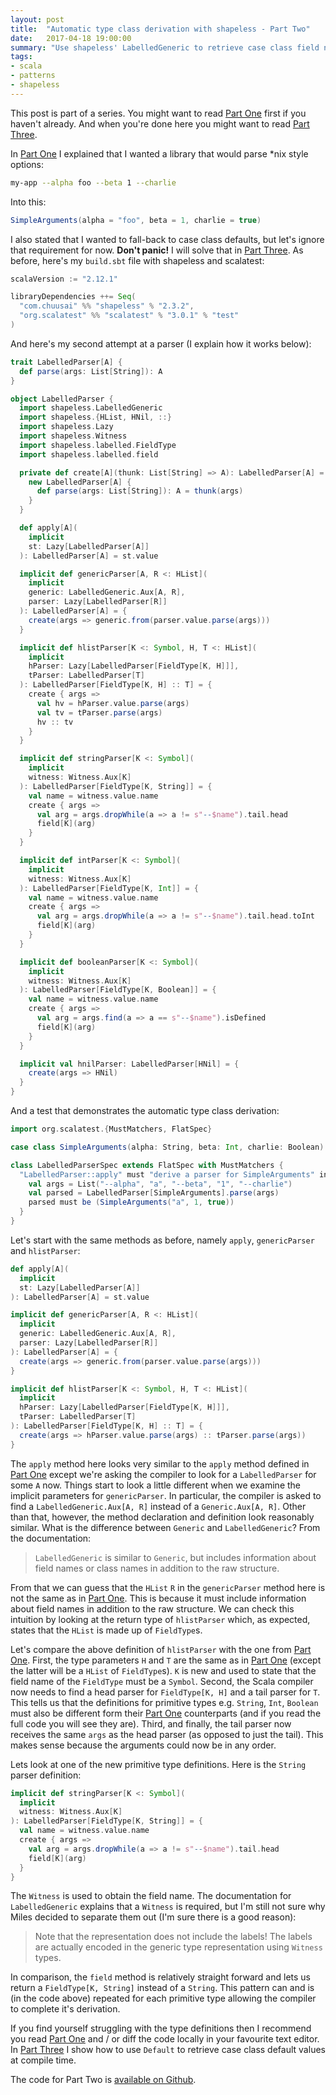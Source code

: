 ```yaml
---
layout: post
title:  "Automatic type class derivation with shapeless - Part Two"
date:   2017-04-18 19:00:00
summary: "Use shapeless' LabelledGeneric to retrieve case class field names at compile time"
tags:
- scala
- patterns
- shapeless
---
```


This post is part of a series. You might want to read [Part One][part-one] first if you haven't already. And when you're done here you might want to read [Part Three][part-three].

In [Part One][part-one] I explained that I wanted a library that would parse \*nix style options:

```bash
my-app --alpha foo --beta 1 --charlie
```

Into this:

```scala
SimpleArguments(alpha = "foo", beta = 1, charlie = true)
```

I also stated that I wanted to fall-back to case class defaults, but let's ignore that requirement for now. **Don't panic!** I will solve that in [Part Three][part-three]. As before, here's my `build.sbt` file with shapeless and scalatest:

```scala
scalaVersion := "2.12.1"

libraryDependencies ++= Seq(
  "com.chuusai" %% "shapeless" % "2.3.2",
  "org.scalatest" %% "scalatest" % "3.0.1" % "test"
)
```

And here's my second attempt at a parser (I explain how it works below):

```scala
trait LabelledParser[A] {
  def parse(args: List[String]): A
}

object LabelledParser {
  import shapeless.LabelledGeneric
  import shapeless.{HList, HNil, ::}
  import shapeless.Lazy
  import shapeless.Witness
  import shapeless.labelled.FieldType
  import shapeless.labelled.field

  private def create[A](thunk: List[String] => A): LabelledParser[A] = {
    new LabelledParser[A] {
      def parse(args: List[String]): A = thunk(args)
    }
  }

  def apply[A](
    implicit
    st: Lazy[LabelledParser[A]]
  ): LabelledParser[A] = st.value

  implicit def genericParser[A, R <: HList](
    implicit
    generic: LabelledGeneric.Aux[A, R],
    parser: Lazy[LabelledParser[R]]
  ): LabelledParser[A] = {
    create(args => generic.from(parser.value.parse(args)))
  }

  implicit def hlistParser[K <: Symbol, H, T <: HList](
    implicit
    hParser: Lazy[LabelledParser[FieldType[K, H]]],
    tParser: LabelledParser[T]
  ): LabelledParser[FieldType[K, H] :: T] = {
    create { args =>
      val hv = hParser.value.parse(args)
      val tv = tParser.parse(args)
      hv :: tv
    }
  }

  implicit def stringParser[K <: Symbol](
    implicit
    witness: Witness.Aux[K]
  ): LabelledParser[FieldType[K, String]] = {
    val name = witness.value.name
    create { args =>
      val arg = args.dropWhile(a => a != s"--$name").tail.head
      field[K](arg)
    }
  }

  implicit def intParser[K <: Symbol](
    implicit
    witness: Witness.Aux[K]
  ): LabelledParser[FieldType[K, Int]] = {
    val name = witness.value.name
    create { args =>
      val arg = args.dropWhile(a => a != s"--$name").tail.head.toInt
      field[K](arg)
    }
  }

  implicit def booleanParser[K <: Symbol](
    implicit
    witness: Witness.Aux[K]
  ): LabelledParser[FieldType[K, Boolean]] = {
    val name = witness.value.name
    create { args =>
      val arg = args.find(a => a == s"--$name").isDefined
      field[K](arg)
    }
  }

  implicit val hnilParser: LabelledParser[HNil] = {
    create(args => HNil)
  }
}
```

And a test that demonstrates the automatic type class derivation:

```scala
import org.scalatest.{MustMatchers, FlatSpec}

case class SimpleArguments(alpha: String, beta: Int, charlie: Boolean)

class LabelledParserSpec extends FlatSpec with MustMatchers {
  "LabelledParser::apply" must "derive a parser for SimpleArguments" in {
    val args = List("--alpha", "a", "--beta", "1", "--charlie")
    val parsed = LabelledParser[SimpleArguments].parse(args)
    parsed must be (SimpleArguments("a", 1, true))
  }
}

```

Let's start with the same methods as before, namely `apply`, `genericParser` and `hlistParser`:

```scala
def apply[A](
  implicit
  st: Lazy[LabelledParser[A]]
): LabelledParser[A] = st.value

implicit def genericParser[A, R <: HList](
  implicit
  generic: LabelledGeneric.Aux[A, R],
  parser: Lazy[LabelledParser[R]]
): LabelledParser[A] = {
  create(args => generic.from(parser.value.parse(args)))
}

implicit def hlistParser[K <: Symbol, H, T <: HList](
  implicit
  hParser: Lazy[LabelledParser[FieldType[K, H]]],
  tParser: LabelledParser[T]
): LabelledParser[FieldType[K, H] :: T] = {
  create(args => hParser.value.parse(args) :: tParser.parse(args))
}
```

The `apply` method here looks very similar to the `apply` method defined in [Part One][part-one] except we're asking the compiler to look for a `LabelledParser` for some `A` now. Things start to look a little different when we examine the implicit parameters for `genericParser`. In particular, the compiler is asked to find a `LabelledGeneric.Aux[A, R]` instead of a `Generic.Aux[A, R]`. Other than that, however, the method declaration and definition look reasonably similar. What is the difference between `Generic` and `LabelledGeneric`? From the documentation:

> `LabelledGeneric` is similar to `Generic`, but includes information about field names or class names in addition to the raw structure.

From that we can guess that the `HList` `R` in the `genericParser` method here is not the same as in [Part One][part-one]. This is because it must include information about field names in addition to the raw structure. We can check this intuition by looking at the return type of `hlistParser` which, as expected, states that the `HList` is made up of `FieldType`s.

Let's compare the above definition of `hlistParser` with the one from [Part One][part-one]. First, the type parameters `H` and `T` are the same as in [Part One][part-one] (except the latter will be a `HList` of `FieldType`s). `K` is new and used to state that the field name of the `FieldType` must be a `Symbol`. Second, the Scala compiler now needs to find a head parser for `FieldType[K, H]` and a tail parser for `T`. This tells us that the definitions for primitive types e.g. `String`, `Int`, `Boolean` must also be different form their [Part One][part-one] counterparts (and if you read the full code you will see they are). Third, and finally, the tail parser now receives the same `args` as the head parser (as opposed to just the tail). This makes sense because the arguments could now be in any order.

Lets look at one of the new primitive type definitions. Here is the `String` parser definition:

```scala
implicit def stringParser[K <: Symbol](
  implicit
  witness: Witness.Aux[K]
): LabelledParser[FieldType[K, String]] = {
  val name = witness.value.name
  create { args =>
    val arg = args.dropWhile(a => a != s"--$name").tail.head
    field[K](arg)
  }
}
```

The `Witness` is used to obtain the field name. The documentation for `LabelledGeneric` explains that a `Witness` is required, but I'm still not sure why Miles decided to separate them out (I'm sure there is a good reason):

> Note that the representation does not include the labels! The labels are actually encoded in the generic type representation using `Witness` types.

In comparison, the `field` method is relatively straight forward and lets us return a `FieldType[K, String]` instead of a `String`. This pattern can and is (in the code above) repeated for each primitive type allowing the compiler to complete it's derivation.

If you find yourself struggling with the type definitions then I recommend you read [Part One][part-one] and / or diff the code locally in your favourite text editor. In [Part Three][part-three] I show how to use `Default` to retrieve case class default values at compile time.

The code for Part Two is [available on Github](https://github.com/mattroberts297/automatic-type-class-derivation-part-two).

[part-one]: https://mattroberts.io/posts/2017/04/16/automatic-type-class-derivation-with-shapeless-part-one/

[part-three]: https://mattroberts.io/posts/2017/04/20/automatic-type-class-derivation-with-shapeless-part-three/
